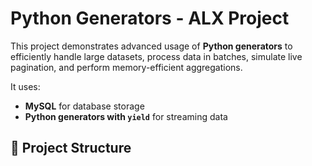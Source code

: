 # Python Generators - ALX Project

This project demonstrates advanced usage of **Python generators** to efficiently handle large datasets,
process data in batches, simulate live pagination, and perform memory-efficient aggregations.

It uses:

- **MySQL** for database storage
- **Python generators with `yield`** for streaming data

## 📁 Project Structure
